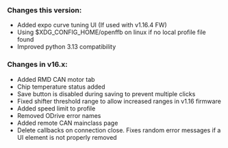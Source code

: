 ### Changes this version:
- Added expo curve tuning UI (If used with v1.16.4 FW)
- Using $XDG_CONFIG_HOME/openffb on linux if no local profile file found
- Improved python 3.13 compatibility

### Changes in v16.x:
- Added RMD CAN motor tab
- Chip temperature status added
- Save button is disabled during saving to prevent multiple clicks
- Fixed shifter threshold range to allow increased ranges in v1.16 firmware
- Added speed limit to profile
- Removed ODrive error names
- Added remote CAN mainclass page
- Delete callbacks on connection close. Fixes random error messages if a UI element is not properly removed